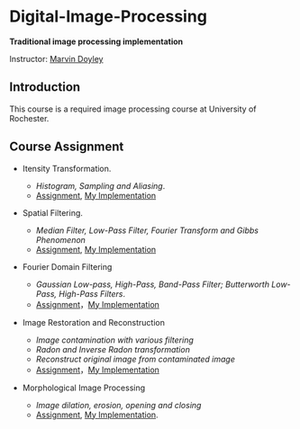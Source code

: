 # Digital-Image-Processing

**Traditional image processing implementation** 

Instructor: [Marvin Doyley](http://www.ece.rochester.edu/people/faculty/doyley_marvin/index.html)

## Introduction 
This course is a required image processing course at University of Rochester. 

## Course Assignment

- Itensity Transformation. 
  - *Histogram, Sampling and Aliasing*. 
  - [Assignment](https://github.com/Bato803/Digital-Image-Processing/blob/master/Itensity-Transformation/HW2_Fall2015.pdf), [My Implementation](https://github.com/Bato803/Digital-Image-Processing/blob/master/Itensity-Transformation/HomeWork2.ipynb)
  
- Spatial Filtering. 
  - *Median Filter, Low-Pass Filter, Fourier Transform and Gibbs Phenomenon* 
  - [Assignment](https://github.com/Bato803/Digital-Image-Processing/blob/master/Spatial-Filtering/DIP_HW3.pdf), [My Implementation](https://github.com/Bato803/Digital-Image-Processing/blob/master/Spatial-Filtering/HW3-Spatial%20Domain%20Filtering.ipynb)
  
- Fourier Domain Filtering
  - *Gaussian Low-pass, High-Pass, Band-Pass Filter; Butterworth Low-Pass, High-Pass Filters*. 
  - [Assignment](https://github.com/Bato803/Digital-Image-Processing/blob/master/Fourier-Domain-Filtering/ECE447_Fall2015_HW4.pdf)，[My Implementation](https://github.com/Bato803/Digital-Image-Processing/blob/master/Fourier-Domain-Filtering/HomeWork%204.ipynb)
  
 - Image Restoration and Reconstruction
    - *Image contamination with various filtering*
    - *Radon and Inverse Radon transformation*
    - *Reconstruct original image from contaminated image*
    - [Assignment](https://github.com/Bato803/Digital-Image-Processing/blob/master/Image-Restoration-Reconstruction/ECE447_Fall2015_HW5.pdf)，[My Implementation](https://github.com/Bato803/Digital-Image-Processing/blob/master/Image-Restoration-Reconstruction/HomeWork%205%20.ipynb)

- Morphological Image Processing
  - *Image dilation, erosion, opening and closing*
  - [Assignment](), [My Implementation](). 
